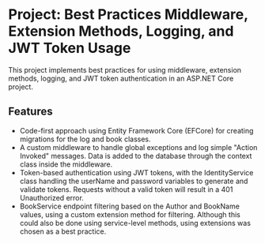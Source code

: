 ﻿# Project: Best Practices Middleware, Extension Methods, Logging, and JWT Token Usage

This project implements best practices for using middleware, extension methods, logging, and JWT token authentication in an ASP.NET Core project.

## Features

- Code-first approach using Entity Framework Core (EFCore) for creating migrations for the log and book classes.
- A custom middleware to handle global exceptions and log simple "Action Invoked" messages. Data is added to the database through the context class inside the middleware.
- Token-based authentication using JWT tokens, with the IdentityService class handling the userName and password variables to generate and validate tokens. Requests without a valid token will result in a 401 Unauthorized error.
- BookService endpoint filtering based on the Author and BookName values, using a custom extension method for filtering. Although this could also be done using service-level methods, using extensions was chosen as a best practice.
